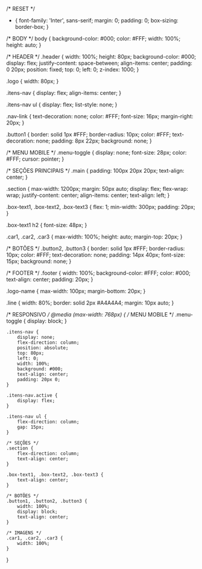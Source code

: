 /* RESET */
* {
    font-family: 'Inter', sans-serif;
    margin: 0;
    padding: 0;
    box-sizing: border-box;
}

/* BODY */
body {
    background-color: #000;
    color: #FFF;
    width: 100%;
    height: auto;
}

/* HEADER */
.header {
    width: 100%;
    height: 80px;
    background-color: #000;
    display: flex;
    justify-content: space-between;
    align-items: center;
    padding: 0 20px;
    position: fixed;
    top: 0;
    left: 0;
    z-index: 1000;
}

.logo {
    width: 80px;
}

.itens-nav {
    display: flex;
    align-items: center;
}

.itens-nav ul {
    display: flex;
    list-style: none;
}

.nav-link {
    text-decoration: none;
    color: #FFF;
    font-size: 16px;
    margin-right: 20px;
}

.button1 {
    border: solid 1px #FFF;
    border-radius: 10px;
    color: #FFF;
    text-decoration: none;
    padding: 8px 22px;
    background: none;
}

/* MENU MOBILE */
.menu-toggle {
    display: none;
    font-size: 28px;
    color: #FFF;
    cursor: pointer;
}

/* SEÇÕES PRINCIPAIS */
.main {
    padding: 100px 20px 20px;
    text-align: center;
}

.section {
    max-width: 1200px;
    margin: 50px auto;
    display: flex;
    flex-wrap: wrap;
    justify-content: center;
    align-items: center;
    text-align: left;
}

.box-text1, .box-text2, .box-text3 {
    flex: 1;
    min-width: 300px;
    padding: 20px;
}

.box-text1 h2 {
    font-size: 48px;
}

.car1, .car2, .car3 {
    max-width: 100%;
    height: auto;
    margin-top: 20px;
}

/* BOTÕES */
.button2, .button3 {
    border: solid 1px #FFF;
    border-radius: 10px;
    color: #FFF;
    text-decoration: none;
    padding: 14px 40px;
    font-size: 15px;
    background: none;
}

/* FOOTER */
.footer {
    width: 100%;
    background-color: #FFF;
    color: #000;
    text-align: center;
    padding: 20px;
}

.logo-name {
    max-width: 100px;
    margin-bottom: 20px;
}

.line {
    width: 80%;
    border: solid 2px #A4A4A4;
    margin: 10px auto;
}

/* RESPONSIVO */
@media (max-width: 768px) {
    /* MENU MOBILE */
    .menu-toggle {
        display: block;
    }

    .itens-nav {
        display: none;
        flex-direction: column;
        position: absolute;
        top: 80px;
        left: 0;
        width: 100%;
        background: #000;
        text-align: center;
        padding: 20px 0;
    }

    .itens-nav.active {
        display: flex;
    }

    .itens-nav ul {
        flex-direction: column;
        gap: 15px;
    }

    /* SEÇÕES */
    .section {
        flex-direction: column;
        text-align: center;
    }

    .box-text1, .box-text2, .box-text3 {
        text-align: center;
    }

    /* BOTÕES */
    .button1, .button2, .button3 {
        width: 100%;
        display: block;
        text-align: center;
    }

    /* IMAGENS */
    .car1, .car2, .car3 {
        width: 100%;
    }
}
